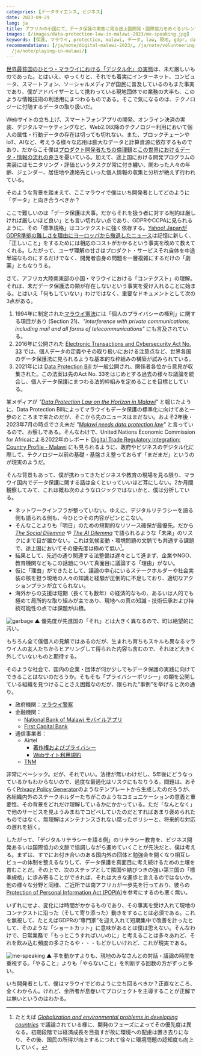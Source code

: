 ```yaml
---
categories: [データサイエンス, ビジネス]
date: 2023-09-29
lang: ja
title: アフリカの小国にて、データ保護の実態に見る途上国開発・国際協力をめぐるジレンマ。
images: [/images/data-protection-law-in-malawi-2023/me-speaking.jpg]
keywords: [保護, マラウイ, protection, malawi, データ, law, 現地, gdpr, data, 短期]
recommendations: [/ja/note/digital-malawi-2023/, /ja/note/volunteering-in-malawi/,
  /ja/note/playing-in-malawi/]
---
```


[世界最貧国のひとつ・マラウイにおける「デジタル化」の実態](/ja/note/digital-malawi-2023/)は、未だ厳しいものであった。とはいえ、ゆっくりと、それでも着実にインターネット、コンピュータ、スマートフォン、ソーシャルメディアが国民に普及しているのもまた事実であり、僕がアドバイザーとして携わっている現地団体での業務の大半も、このような情報技術の利活用にまつわるものである。そこで気になるのは、テクノロジーに付随するデータの取り扱いだ。

Webサイトの立ち上げ、スマートフォンアプリの開発、オンライン決済の実装、デジタルマーケティングなど、Web2.0以降のテクノロジー利用において個人の属性・行動データの存在は切っても切れない。また、ブロックチェーンやIoT、AIなど、考えうる様々な応用は膨大なデータと計算資源に依存するものであり、だからこそ僕は[プロダクト開発者たちの倫理観](https://offers.jp/media/sidejob/workstyle/a_2103)と[この世界におけるデータ・情報の流れの歪さ](/ja/note/how-information-flows/)を憂いている。加えて、途上国における開発プログラムの実装にはモニタリング・評価というタスクが常に付き纏い、関わった人々の年齢、ジェンダー、居住地や連絡先といった個人情報の収集と分析が絶えず行われている。

そのような背景を踏まえて、ここマラウイで僕はいち開発者としてどのように「データ」と向き合うべきか？

ここで難しいのは「データ保護は大事。だからそれを扱う者に対する制約は厳しければ厳しいほど良い」とも言い切れない点であり、GDPRやCCPAに見られるように、その「標準規格」はコンテクストに強く依存する。[Yahoo! JapanがGDPR準拠の難しさを理由にヨーロッパから撤退したニュース](https://www.nikkei.com/article/DGXZQOUC015NP0R00C22A2000000/)は記憶に新しく、「正しいこと」をするためには相応のコストがかかるという事実を改めて教えてくれる。したがって、ユーザ理解の甘さはプロダクト・サービスそれ自体を中途半端なものにするだけでなく、開発者自身の問題を一層複雑にするだけの「劇薬」ともなりうる。

さて、アフリカ大陸南東部の小国・マラウイにおける「コンテクスト」の理解。それは、未だデータ保護法の類が存在しないという事実を受け入れることに始まる。とはいえ「何もしていない」わけではなく、重要なドキュメントとして次の3点がある。

1. 1994年に制定された[マラウイ憲法](https://www.malawi.gov.mw/index.php/resources/documents/constitution-of-the-republic-of-malawi)には「個人のプライバシーの権利」に関する項目があり (Section 21)、*"interference with private communications, including mail and all forms of telecommunications"* にも言及されている。
2. 2016年に公開された [Electronic Transactions and Cybersecurity Act No. 33](https://macra.mw/download/electronic-transaction-and-cyber-security-act-2016/) では、個人データの定義やその取り扱いにおける注意点など、世界各国のデータ保護法に見られるような基本的な枠組みの構築が試みられている。
3. 2021年には [Data Protection Bill](https://digmap.pppc.mw/data-protection-bill-draft/) が一般公開され、関係者各位から意見が収集された。この法案は先のAct No. 33をはじめとする過去の様々な議論を統合し、個人データ保護にまつわる法的枠組みを定めることを目標としている。

某メディアが *"[Data Protection Law on the Horizon in Malawi](https://cipesa.org/2021/06/data-protection-law-on-the-horizon-in-malawi/)"* と報じたように、Data Protection Billによってマラウイもデータ保護の標準化に向けてあと一歩のところまで来たのだが、そこから先のニュースはまだない。およそ2年後・2023年7月の時点でさえ未だ *"[Malawi needs data protection law](https://www.nyasatimes.com/malawi-needs-data-protection-laws-against-exploitation-suleman/)"* と言っているので、お察しである。そんなわけで、United Nations Economic Commission for Africaによる2022年のレポート [Digital Trade Regulatory Integration: Country Profile - Malawi](https://repository.uneca.org/handle/10855/48137) にも見られるように、政府やビジネスのデジタル化に際して、テクノロジー以前の基礎・基盤さえ整っておらず「まだまだ」というのが現実のようだ。

そんな背景もあって、僕が携わってきたビジネスや教育の現場を見る限り、マラウイ国内でデータ保護に関する話は全くといっていいほど耳にしない。2か月間観察してみて、これは概ね次のようなロジックではないかと、僕は分析している。

- ネットワークインフラが整っていない。ゆえに、デジタルリテラシーを語る側も語られる側も、今ひとつその内容がピンとこない。
- そんなことよりも「明日」のための短期的なリソース確保が最優先。だから *[The Social Dilemma](https://www.thesocialdilemma.com/)* や *[The AI Dilemma](https://www.youtube.com/watch?v=xoVJKj8lcNQ)* で語られるような「未来」のリスクにまで目が届かない。これは気候変動・環境問題の文脈でも共通する課題で、途上国においてその優先度は極めて低い[^1]。
- 結果として、先述の通り関連する法整備は遅々として進まず、企業やNGO、教育機関などもこの話題について真面目に議論する「理由」がない。
- 仮に「理由」ができたとして、議論の中心にいるステークホルダーや社会実装の核を担う現地の人々の知識と経験が圧倒的に不足しており、適切なアクションプランが立てられない。
- 海外からの支援は短期（長くても数年）の経済的なもの、あるいは人的でも極めて局所的な取り組みが主であり、現地への真の知識・技術伝承および持続可能性の点では課題が山積。

![garbage](/images/data-protection-law-in-malawi-2023/garbage.jpg)
▲ 優先度が先進国の「それ」とは大きく異なるので、町は絶望的に汚い。

もちろん全て僕個人の見解ではあるのだが、生まれも育ちもスキルも異なるマラウイ人の友人たちからヒアリングして得られた内容も含むので、それほど大きく外していないものと期待する。

そのような社会で、国内の企業・団体が何か少しでもデータ保護の実践に向けてできることはないのだろうか。そもそも「プライバシーポリシー」の類を公開している組織を見つけることさえ困難なのだが、限られた“事例”を挙げると次の通り。

- 政府機関：[マラウイ警察](https://www.police.gov.mw/about-us/privacy-policy)
- 金融機関：
  - [National Bank of Malawi モバイルアプリ](https://www.natbank.co.mw/mobile-app-privacy-policy)
  - [First Capital Bank](https://www.firstcapitalbank.co.mw/privacy/)
- 通信事業者：
  - Airtel
      - [著作権およびプライバシー](https://www.airtel.mw/copyRightPrivacy)
      - [Webサイト利用規約](https://www.airtel.mw/termCondition)
  - [TNM](https://www.tnm.co.mw/personal/support/privacy-policy/)

非常にベーシック。だが、それでいい。法律が無いわけだし、5年後にどうなっているかもわからないので、過度な最適化はリスクにもなりうる。問題は、おそらく[Privacy Policy Generator](https://www.termsfeed.com/privacy-policy-generator/)のようなテンプレートから生成したのだろうが、各組織内外のステークホルダーたちがこのようなコミュニケーションの意義と重要性、その背景をどれだけ理解しているかにかかっている。ただ「なんとなく」で他のサービスを見ようみまねでコピペしていたのだとすればあまり褒められたものではなく、無理解はメンテナンスされない腐ったポリシーと、将来的な対応の遅れを招く。

したがって、「デジタルリテラシーを語る側」のリテラシー教育を、ビジネス開発あるいは国際協力の文脈で協調しながら進めていくことが先決だと、僕は考える。まずは、すでにお付き合いのある国内外の団体と勉強会を開くなり相互レビューの体制を整えるなりして、データ保護を真面目に考え続けるための土壌を育むことだ。その上で、次のステップとして隣国や結びつきの強い第三国の「標準規格」に歩み寄ることができれば、それは大きな進歩と言えるのではないか。他の様々な分野と同様、ご近所では南アフリカが一歩先を行っており、彼らの[Protection of Personal Information Act (POPIA)](https://www.dataguidance.com/jurisdiction/south-africa)を参考にするのも悪く無い。

いずれにせよ、変化には時間がかかるものであり、その事実を受け入れて現地のコンテクストに沿った（そして寄り添った）動きをすることは必須である。これを無視して、たとえばGDPRの“専門家”を迎え入れて短期集中で改善を計ったとして、そのような「ショートカット」に意味があるとは僕は思えない。そんなわけで、日常業務で「もっとこうすればいいのに」と考えることは多々あれど、それを飲み込む頻度の多さたるや・・・もどかしいけれど、これが現実である。

![me-speaking](/images/data-protection-law-in-malawi-2023/me-speaking.jpg)
▲ 手を動かすよりも、現地のみなさんとの対話・議論の時間を重視する。「やること」よりも「やらないこと」を判断する回数の方がずっと多い。

いち開発者として、僕はマラウイでどのように立ち回るべきか？正直なところ、全くわからん。けれど、余所者が息巻いてプロジェクトを主導することが正解では無いというのはわかる。

[^1]: たとえば *[Globalization and environmental problems in developing countries](https://link.springer.com/article/10.1007/s11356-021-14105-z)* で議論されている様に、開発のフェーズによってその優先度は異なる。初期段階では経済成長を目指すが故に環境への配慮は置き去りになり、その後、国民の所得が向上するにつれて徐々に環境問題の認知度も向上していく。
